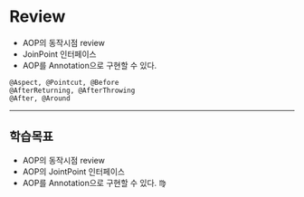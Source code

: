 # Review

- AOP의 동작시점 review
- JoinPoint 인터페이스
- AOP를 Annotation으로 구현할 수 있다.
```
@Aspect, @Pointcut, @Before
@AfterReturning, @AfterThrowing
@After, @Around
```

-----------------------------------------------------

## 학습목표
- AOP의 동작시점 review
- AOP의 JointPoint 인터페이스
- AOP를 Annotation으로 구현할 수 있다.
♍
